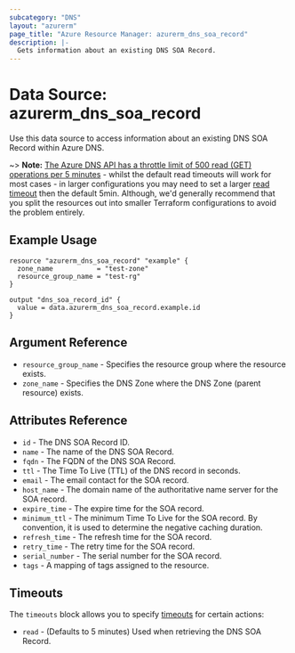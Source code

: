 ```yaml
---
subcategory: "DNS"
layout: "azurerm"
page_title: "Azure Resource Manager: azurerm_dns_soa_record"
description: |-
  Gets information about an existing DNS SOA Record.
---
```


# Data Source: azurerm_dns_soa_record

Use this data source to access information about an existing DNS SOA Record within Azure DNS.

~> **Note:** [The Azure DNS API has a throttle limit of 500 read (GET) operations per 5 minutes](https://docs.microsoft.com/azure/azure-resource-manager/management/request-limits-and-throttling#network-throttling) - whilst the default read timeouts will work for most cases - in larger configurations you may need to set a larger [read timeout](https://www.terraform.io/language/resources/syntax#operation-timeouts) then the default 5min. Although, we'd generally recommend that you split the resources out into smaller Terraform configurations to avoid the problem entirely.

## Example Usage

```hcl
resource "azurerm_dns_soa_record" "example" {
  zone_name           = "test-zone"
  resource_group_name = "test-rg"
}

output "dns_soa_record_id" {
  value = data.azurerm_dns_soa_record.example.id
}
```

## Argument Reference

* `resource_group_name` - Specifies the resource group where the resource exists.
* `zone_name` - Specifies the DNS Zone where the DNS Zone (parent resource) exists.

## Attributes Reference

* `id` - The DNS SOA Record ID.
* `name` - The name of the DNS SOA Record.
* `fqdn` - The FQDN of the DNS SOA Record.
* `ttl` - The Time To Live (TTL) of the DNS record in seconds.
* `email` - The email contact for the SOA record.
* `host_name` - The domain name of the authoritative name server for the SOA record.
* `expire_time` - The expire time for the SOA record.
* `minimum_ttl` - The minimum Time To Live for the SOA record. By convention, it is used to determine the negative caching duration.
* `refresh_time` - The refresh time for the SOA record.
* `retry_time` - The retry time for the SOA record.
* `serial_number` - The serial number for the SOA record.
* `tags` - A mapping of tags assigned to the resource.

## Timeouts

The `timeouts` block allows you to specify [timeouts](https://www.terraform.io/docs/configuration/resources.html#timeouts) for certain actions:

* `read` - (Defaults to 5 minutes) Used when retrieving the DNS SOA Record.
